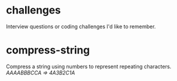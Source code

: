 # challenges
Interview questions or coding challenges I'd like to remember.

# compress-string
Compress a string using numbers to represent repeating characters.  
*AAAABBBCCA => 4A3B2C1A* 
